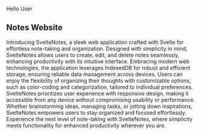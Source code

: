 Hello User

## Notes Website
 Introducing SvelteNotes, a sleek web application crafted with Svelte for effortless note-taking and organization. Designed with simplicity in mind, SvelteNotes allows users to create, edit, and delete notes seamlessly, enhancing productivity with its intuitive interface. Embracing modern web technologies, the application leverages IndexedDB for robust and efficient storage, ensuring reliable data management across devices. Users can enjoy the flexibility of organizing their thoughts with customizable options, such as color-coding and categorization, tailored to individual preferences. SvelteNotes prioritizes user experience with responsive design, making it accessible from any device without compromising usability or performance. Whether brainstorming ideas, managing tasks, or jotting down inspirations, SvelteNotes empowers users to stay organized and focused effortlessly. Experience the next level of note-taking with SvelteNotes, where simplicity meets functionality for enhanced productivity wherever you are.
